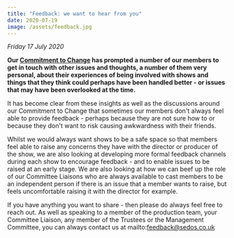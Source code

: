 ```yaml
---
title: "Feedback: we want to hear from you"
date: 2020-07-19
image: /assets/feedback.jpg
---
```

*Friday 17 July 2020*

**Our [Commitment to Change](https://sedos.co.uk/news/2020-06-17-black-lives-matter---taking-action) has prompted a number of our members to get in touch with other issues and thoughts, a number of them very personal, about their experiences of being involved with shows and things that they think could perhaps have been handled better - or issues that may have been overlooked at the time.**

It has become clear from these insights as well as the discussions around our Commitment to Change that sometimes our members don't always feel able to provide feedback - perhaps because they are not sure how to or because they don't want to risk causing awkwardness with their friends.

Whilst we would always want shows to be a safe space so that members feel able to raise any concerns they have with the director or producer of the show, we are also looking at developing more formal feedback channels during each show to encourage feedback - and to enable issues to be raised at an early stage. We are also looking at how we can beef up the role of our Committee Liaisons who are always available to cast members to be an independent person if there is an issue that a member wants to raise, but feels uncomfortable raising it with the director for example.

If you have anything you want to share - then please do always feel free to reach out. As well as speaking to a member of the production team, your Committee Liaison, any member of the Trustees or the Management Committee, you can always contact us at mailto:feedback@sedos.co.uk[](mailto:feedback@sedos.co.uk)